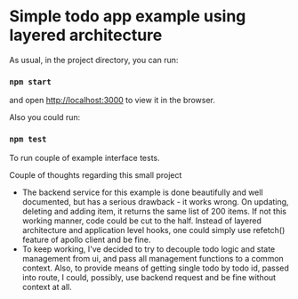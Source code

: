 # Simple todo app example using layered architecture

As usual, in the project directory, you can run:

### `npm start`

and open [http://localhost:3000](http://localhost:3000) to view it in the browser.

Also you could run:
### `npm test`

To run couple of example interface tests.

Couple of thoughts regarding this small project

- The backend service for this example is done beautifully and well documented, but has a serious drawback - it works wrong. On updating, deleting and adding item, it returns the same list of 200 items. If not this working manner, code could be cut to the half. Instead of layered architecture and application level hooks, one could simply use refetch() feature of apollo client and be fine. 
- To keep working, I've decided to try to decouple todo logic and state management from ui, and pass all management functions to a common context. Also, to provide means of getting single todo by todo id, passed into route, I could, possibly, use backend request and be fine without context at all. 
